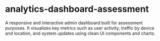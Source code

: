 # analytics-dashboard-assessment
A responsive and interactive admin dashboard built for assessment purposes. It visualizes key metrics such as user activity, traffic by device and location, and system updates using clean UI components and charts.

